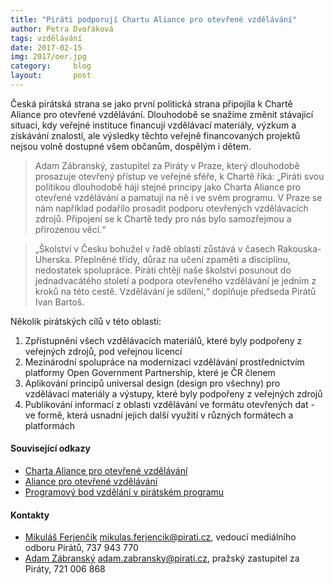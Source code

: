 ```yaml
---
title: "Piráti podporují Chartu Aliance pro otevřené vzdělávání"
author: Petra Dvořáková
tags: vzdělávání
date: 2017-02-15
img: 2017/oer.jpg
category:     blog
layout:       post
---
```


Česká pirátská strana se jako první politická strana připojila k Chartě Aliance pro otevřené vzdělávání. Dlouhodobě se snažíme změnit stávající situaci, kdy veřejné instituce financují vzdělávací materiály, výzkum a získávání znalostí, ale výsledky těchto veřejně financovaných projektů nejsou volně dostupné všem občanům, dospělým i dětem.

> Adam Zábranský, zastupitel za Piráty v Praze, který dlouhodobě prosazuje otevřený přístup ve veřejné sféře, k Chartě říká: „Piráti svou politikou dlouhodobě hájí stejné principy jako Charta Aliance pro otevřené vzdělávání a pamatují na ně i ve svém programu. V Praze se nám například podařilo prosadit podporu otevřených vzdělávacích zdrojů. Připojení se k Chartě tedy pro nás bylo samozřejmou a přirozenou věcí.“

> „Školství v Česku bohužel v řadě oblastí zůstává v časech Rakouska-Uherska. Přeplněné třídy, důraz na učení zpaměti a disciplínu, nedostatek spolupráce. Piráti chtějí naše školství posunout do jednadvacátého století a podpora otevřeného vzdělávání je jedním z kroků na této cestě. Vzdělávání je sdílení,“ doplňuje předseda Pirátů Ivan Bartoš.

Několik pirátských cílů v této oblasti:

1. Zpřístupnění všech vzdělávacích materiálů, které byly podpořeny z veřejných zdrojů, pod veřejnou licencí
2. Mezinárodní spolupráce na modernizaci vzdělávání prostřednictvím platformy Open Government Partnership, které je ČR členem
3. Aplikování principů universal design (design pro všechny) pro vzdělávací materiály a výstupy, které byly podpořeny z veřejných zdrojů
4. Publikování informací z oblasti vzdělávání ve formátu otevřených dat - ve formě, která usnadní jejich další využití v různých formátech a platformách

#### Související odkazy

* [Charta Aliance pro otevřené vzdělávání](http://otevrenevzdelavani.cz/wp-content/uploads/2015/11/Charta_Aliance_pro_otevrene_vzdelavani-1.pdf)
* [Aliance pro otevřené vzdělávání](http://www.otevrenevzdelavani.cz/)
* [Programový bod vzdělání v pirátském programu](https://www.pirati.cz/program/vzdelani)

#### Kontakty

* [Mikuláš Ferjenčík](https://www.pirati.cz/lide/mikulas_ferjencik) [mikulas.ferjencik@pirati.cz](mailto:mikulas.ferjencik@pirati.cz), vedoucí mediálního odboru Pirátů, 737 943 770
* [Adam Zábranský](https://www.pirati.cz/lide/adam_zabransky) [adam.zabransky@pirati.cz](mailto:adam.zabransky@pirati.cz), pražský zastupitel za Piráty, 721 006 868
